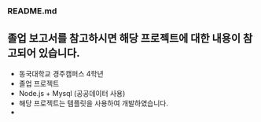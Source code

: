 ### README.md
## 졸업 보고서를 참고하시면 해당 프로젝트에 대한 내용이 참고되어 있습니다.
- 동국대학교 경주캠퍼스 4학년
- 졸업 프로젝트
- Node.js + Mysql (공공데이터 사용)
- 해당 프로젝트는 템플릿을 사용하여 개발하였습니다.
- 
